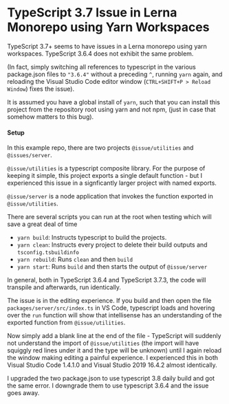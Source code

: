 # TypeScript 3.7 Issue in Lerna Monorepo using Yarn Workspaces

TypeScript 3.7+ seems to have issues in a Lerna monorepo using yarn workspaces. TypeScript 3.6.4 does not exhibit the same problem.

(In fact, simply switching all references to typescript in the various package.json files to `"3.6.4"` without a preceding `^`, running `yarn` again, and reloading the Visual Studio Code editor window (`CTRL+SHIFT+P > Reload Window`) fixes the issue).

It is assumed you have a global install of `yarn`, such that you can install this project from the repository root using yarn and not npm, (just in case that somehow matters to this bug).

#### Setup

In this example repo, there are two projects `@issue/utilities` and `@issues/server`.

`@issue/utilities` is a typescript composite library. For the purpose of keeping it simple, this project exports a single default function - but I experienced this issue in a signficantly larger project with named exports.

`@issue/server` is a node application that invokes the function exported in `@issue/utilities`.

There are several scripts you can run at the root when testing which will save a great deal of time

- `yarn build`: Instructs typescript to build the projects.
- `yarn clean`: Instructs every project to delete their build outputs and `tsconfig.tsbuildinfo`
- `yarn rebuild`: Runs `clean` and then `build`
- `yarn start`: Runs `build` and then starts the output of `@issue/server`

In general, both in TypeScript 3.6.4 and TypeScript 3.7.3, the code will transpile and afterwards, run identically.

The issue is in the editing experience. If you build and then open the file `packages/server/src/index.ts` in VS Code, typescript loads and hovering over the `run` function will show that intellisense has an understanding of the exported function from `@issue/utilities`.

Now simply add a blank line at the end of the file - TypeScript will suddenly not understand the import of `@issue/utilities` (the import will have squiggly red lines under it and the type will be unknown) until I again reload the window making editing a painful experience. I experienced this in both Visual Studio Code 1.4.1.0 and Visual Studio 2019 16.4.2 almost identically.

I upgraded the two package.json to use typescript 3.8 daily build and got the same error. I downgrade them to use typescript 3.6.4 and the issue goes away.
